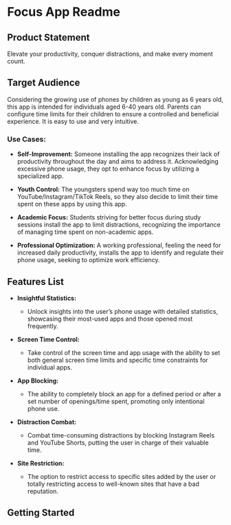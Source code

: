 # Focus App Readme

## Product Statement

Elevate your productivity, conquer distractions, and make every moment count.

## Target Audience

Considering the growing use of phones by children as young as 6 years old, this app is intended for individuals aged 6-40 years old. Parents can configure time limits for their children to ensure a controlled and beneficial experience. It is easy to use and very intuitive.

### Use Cases:

- **Self-Improvement:** Someone installing the app recognizes their lack of productivity throughout the day and aims to address it. Acknowledging excessive phone usage, they opt to enhance focus by utilizing a specialized app.

- **Youth Control:** The youngsters spend way too much time on YouTube/Instagram/TikTok Reels, so they also decide to limit their time spent on these apps by using this app.

- **Academic Focus:** Students striving for better focus during study sessions install the app to limit distractions, recognizing the importance of managing time spent on non-academic apps.

- **Professional Optimization:** A working professional, feeling the need for increased daily productivity, installs the app to identify and regulate their phone usage, seeking to optimize work efficiency.

## Features List

- **Insightful Statistics:**
  - Unlock insights into the user’s phone usage with detailed statistics, showcasing their most-used apps and those opened most frequently.

- **Screen Time Control:**
  - Take control of the screen time and app usage with the ability to set both general screen time limits and specific time constraints for individual apps.

- **App Blocking:**
  - The ability to completely block an app for a defined period or after a set number of openings/time spent, promoting only intentional phone use.

- **Distraction Combat:**
  - Combat time-consuming distractions by blocking Instagram Reels and YouTube Shorts, putting the user in charge of their valuable time.

- **Site Restriction:**
  - The option to restrict access to specific sites added by the user or totally restricting access to well-known sites that have a bad reputation.

## Getting Started
